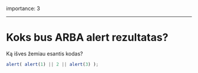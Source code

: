 importance: 3

---

# Koks bus ARBA alert rezultatas?

Ką išves žemiau esantis kodas?

```js
alert( alert(1) || 2 || alert(3) );
```

